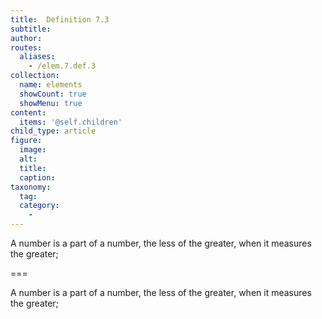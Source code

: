 ```yaml
---
title:  Definition 7.3
subtitle: 
author:
routes:
  aliases:
    - /elem.7.def.3
collection:
  name: elements
  showCount: true
  showMenu: true
content:
  items: '@self.children'
child_type: article
figure:
  image:
  alt:
  title:
  caption:
taxonomy:
  tag:
  category:
    - 
---
```


<p> A number is <hi rend="bold">a part</hi> of a number, the less of the greater, when it measures the greater;</p>

===

<p> A number is <span class="bold">a part</span> of a number, the less of the greater, when it measures the greater;</p>
